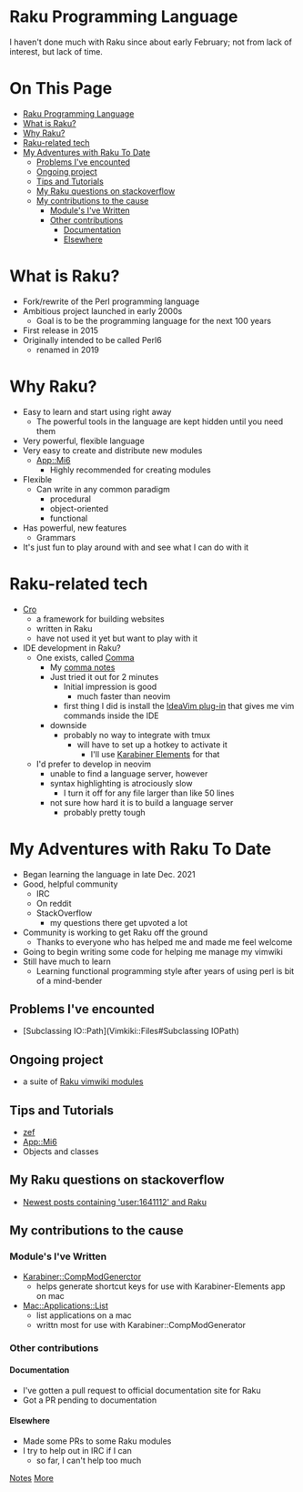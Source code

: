 # Raku Programming Language

I haven't done much with Raku since about early February; not from lack of interest, but lack of time.

# On This Page

- [Raku Programming Language](#raku-programming-language)
- [What is Raku?](#what-is-raku)
- [Why Raku?](#why-raku)
- [Raku-related tech](#raku-related-tech)
- [My Adventures with Raku To Date](#my-adventures-with-raku-to-date)
    - [Problems I've encounted](#problems-ive-encounted)
    - [Ongoing project](#ongoing-project)
    - [Tips and Tutorials](#tips-and-tutorials)
    - [My Raku questions on stackoverflow](#my-raku-questions-on-stackoverflow)
    - [My contributions to the cause](#my-contributions-to-the-cause)
        - [Module's I've Written](#modules-ive-written)
        - [Other contributions](#other-contributions)
            - [Documentation](#documentation)
            - [Elsewhere](#elsewhere)

# What is Raku?
* Fork/rewrite of the Perl programming language
* Ambitious project launched in early 2000s
    * Goal is to be the programming language for the next 100 years 
* First release in 2015
* Originally intended to be called Perl6
    * renamed in 2019 

# Why Raku?
* Easy to learn and start using right away
    * The powerful tools in the language are kept hidden until you need them 
* Very powerful, flexible language
* Very easy to create and distribute new modules
    * [App::Mi6 ](https://raku.land/cpan:SKAJI/App::Mi6)
        * Highly recommended for creating modules 
* Flexible
    * Can write in any common paradigm 
        * procedural
        * object-oriented
        * functional
* Has powerful, new features
    * Grammars 
* It's just fun to play around with and see what I can do with it

# Raku-related tech
* [Cro](Cro)
    * a framework for building websites 
    * written in Raku 
    * have not used it yet but want to play with it
* IDE development in Raku?
    * One exists, called [Comma](https://commaide.com)
        * My [comma notes](notes/comma_ide_notes)
        * Just tried it out for 2 minutes
            * Initial impression is good 
                * much faster than neovim
            * first thing I did is install the [IdeaVim plug-in](https://plugins.jetbrains.com/plugin/164-ideavim/versions) that gives me vim commands inside the IDE
        * downside
            * probably no way to integrate with tmux 
                * will have to set up a hotkey to activate it 
                    * I'll use [Karabiner Elements](Karabiner-Elements) for that 
    * I'd prefer to develop in neovim
        * unable to find a language server, however 
        * syntax highlighting is atrociously slow
            * I turn it off for any file larger than like 50 lines
        * not sure how hard it is to build a language server
            * probably pretty tough

# My Adventures with Raku To Date
* Began learning the language in late Dec. 2021
* Good, helpful community
    * IRC
    * On reddit
    * StackOverflow
        * my questions there get upvoted a lot 
* Community is working to get Raku off the ground
    * Thanks to everyone who has helped me and made me feel welcome
* Going to begin writing some code for helping me manage my vimwiki
* Still have much to learn 
    * Learning functional programming style after years of using perl is bit of a mind-bender 

## Problems I've encounted
* [Subclassing IO::Path](Vimkiki::Files#Subclassing IOPath)

## Ongoing project
* a suite of [Raku vimwiki modules](Raku-vimwiki-modules)

## Tips and Tutorials
* [zef](zef)
* [App::Mi6](App::Mi6)
* Objects and classes

## My Raku questions on stackoverflow
* [Newest posts containing 'user:1641112' and Raku](https://stackoverflow.com/search?tab=newest&q=user%253a1641112%2520%255braku%255d)
## My contributions to the cause

### Module's I've Written
* [Karabiner::CompModGenerctor](https://raku.land/zef:sdondley/Karabiner::CompModGenerator)
    * helps generate shortcut keys for use with Karabiner-Elements app on mac
* [Mac::Applications::List](https://raku.land/zef:sdondley/Mac::Applications::List)
    * list applications on a mac
    * writtn most for use with Karabiner::CompModGenerator

### Other contributions

#### Documentation
* I've gotten a pull request to official documentation site for Raku
* Got a PR pending to documentation

#### Elsewhere
* Made some PRs to some Raku modules
* I try to help out in IRC if I can
    * so far, I can't help too much 

[Notes](Notes)
[More](More)


